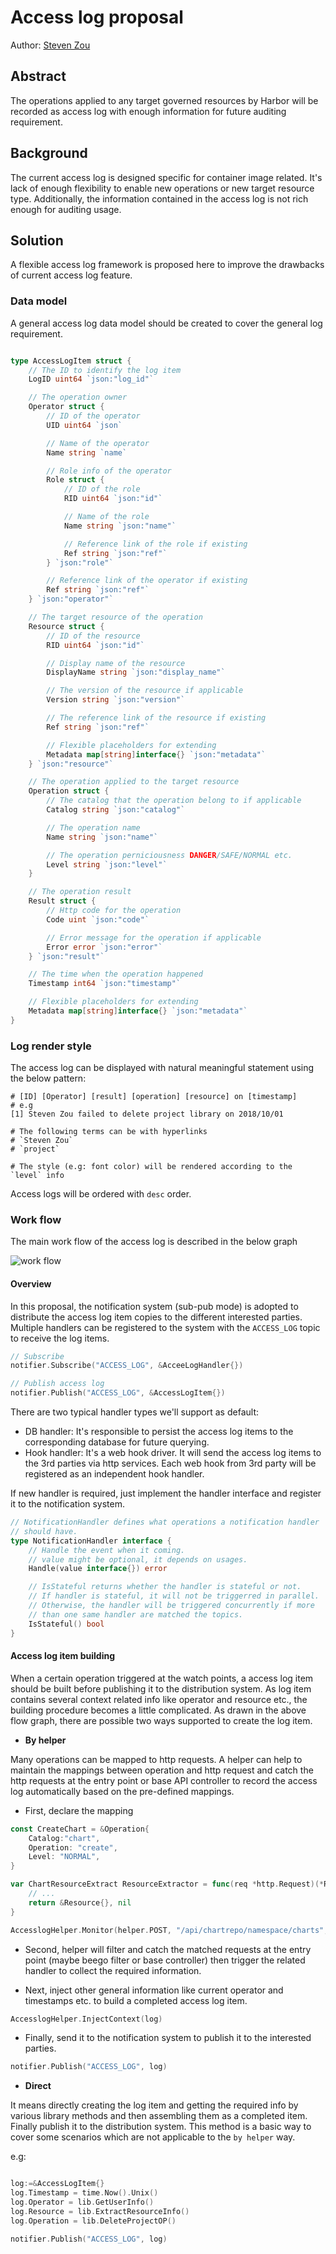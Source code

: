 # Access log proposal

Author: [Steven Zou](https://github.com/steven-zou)

## Abstract

The operations applied to any target governed resources by Harbor will be recorded as access log with enough information for future auditing requirement.

## Background

The current access log is designed specific for container image related. It's lack of enough flexibility to enable new operations or new target resource type. Additionally, the information contained in the access log is not rich enough for auditing usage.

## Solution

A flexible access log framework is proposed here to improve the drawbacks of current access log feature.

### Data model

A general access log data model should be created to cover the general log requirement.

```go

type AccessLogItem struct {
    // The ID to identify the log item
    LogID uint64 `json:"log_id"`

    // The operation owner
    Operator struct {
        // ID of the operator
        UID uint64 `json`

        // Name of the operator
        Name string `name`

        // Role info of the operator
        Role struct {
            // ID of the role
            RID uint64 `json:"id"`

            // Name of the role
            Name string `json:"name"`

            // Reference link of the role if existing
            Ref string `json:"ref"`
        } `json:"role"`

        // Reference link of the operator if existing
        Ref string `json:"ref"`
    } `json:"operator"`

    // The target resource of the operation
    Resource struct {
        // ID of the resource
        RID uint64 `json:"id"`

        // Display name of the resource
        DisplayName string `json:"display_name"`

        // The version of the resource if applicable
        Version string `json:"version"`

        // The reference link of the resource if existing
        Ref string `json:"ref"`

        // Flexible placeholders for extending
        Metadata map[string]interface{} `json:"metadata"`
    } `json:"resource"`

    // The operation applied to the target resource
    Operation struct {
        // The catalog that the operation belong to if applicable
        Catalog string `json:"catalog"`

        // The operation name
        Name string `json:"name"`

        // The operation perniciousness DANGER/SAFE/NORMAL etc.
        Level string `json:"level"`
    }

    // The operation result
    Result struct {
        // Http code for the operation
        Code uint `json:"code"`

        // Error message for the operation if applicable
        Error error `json:"error"`
    } `json:"result"`

    // The time when the operation happened
    Timestamp int64 `json:"timestamp"`

    // Flexible placeholders for extending
    Metadata map[string]interface{} `json:"metadata"`
}
```

### Log render style

The access log can be displayed with natural meaningful statement using the below pattern:

```shell
# [ID] [Operator] [result] [operation] [resource] on [timestamp]
# e.g
[1] Steven Zou failed to delete project library on 2018/10/01

# The following terms can be with hyperlinks
# `Steven Zou`
# `project`

# The style (e.g: font color) will be rendered according to the `level` info
```

Access logs will be ordered with `desc` order.

### Work flow

The main work flow of the access log is described in the below graph

![work flow](../_content/access_log_arch.png)

#### Overview

In this proposal, the notification system (sub-pub mode) is adopted to distribute the access log item copies to the different interested parties. Multiple handlers can be registered to the system with the `ACCESS_LOG` topic to receive the log items.

```go
// Subscribe
notifier.Subscribe("ACCESS_LOG", &AcceeLogHandler{})

// Publish access log
notifier.Publish("ACCESS_LOG", &AccessLogItem{})
```

There are two typical handler types we'll support as default:
  
* DB handler: It's responsible to persist the access log items to the corresponding database for future querying.
* Hook handler: It's a web hook driver. It will send the access log items to the 3rd parties via http services. Each web hook from 3rd party will be registered as an independent hook handler.

If new handler is required, just implement the handler interface and register it to the notification system.

```go
// NotificationHandler defines what operations a notification handler
// should have.
type NotificationHandler interface {
	// Handle the event when it coming.
	// value might be optional, it depends on usages.
	Handle(value interface{}) error

	// IsStateful returns whether the handler is stateful or not.
	// If handler is stateful, it will not be triggerred in parallel.
	// Otherwise, the handler will be triggered concurrently if more
	// than one same handler are matched the topics.
	IsStateful() bool
}
```

#### Access log item building

When a certain operation triggered at the watch points, a access log item should be built before publishing it to the distribution system. As log item contains several context related info like operator and resource etc., the building procedure becomes a little complicated. As drawn in the above flow graph, there are possible two ways supported to create the log item.

* **By helper**

Many operations can be mapped to http requests. A helper can help to maintain the mappings between operation and http request and catch the http requests at the entry point or base API controller to record the access log automatically based on the pre-defined mappings.

* First, declare the mapping

```go
const CreateChart = &Operation{
    Catalog:"chart",
    Operation: "create",
    Level: "NORMAL",
}

var ChartResourceExtract ResourceExtractor = func(req *http.Request)(*Resource, error){
    // ...
    return &Resource{}, nil
}

AccesslogHelper.Monitor(helper.POST, "/api/chartrepo/namespace/charts", helper.CreateChart, ChartResourceExtract)
```

* Second, helper will filter and catch the matched requests at the entry point (maybe beego filter or base controller) then trigger the related handler to collect the required information.

* Next, inject other general information like current operator and timestamps etc. to build a completed access log item.

```go
AccesslogHelper.InjectContext(log)
```

* Finally, send it to the notification system to publish it to the interested parties.

```go
notifier.Publish("ACCESS_LOG", log)
```

* **Direct**

It means directly creating the log item and getting the required info by various library methods and then assembling them as a completed item. Finally publish it to the distribution system. This method is a basic way to cover some scenarios which are not applicable to the `by helper` way.

e.g:

```go

log:=&AccessLogItem{}
log.Timestamp = time.Now().Unix()
log.Operator = lib.GetUserInfo()
log.Resource = lib.ExtractResourceInfo()
log.Operation = lib.DeleteProjectOP()

notifier.Publish("ACCESS_LOG", log)
```